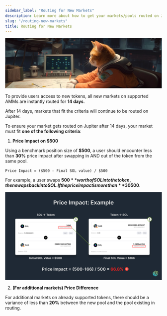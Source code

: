 ```yaml
---
sidebar_label: "Routing for New Markets"
description: Learn more about how to get your markets/pools routed on Jupiter.
slug: "/routing-new-markets"
title: Routing for New Markets
---
```


<head>
    <title>How to Get Your Market Fully Routed on Jupiter</title>
    <meta name="twitter:card" content="summary" />
</head>

![full-routing-banner](../img/full-routing-banner.png)

To provide users access to new tokens, all new markets on supported AMMs are instantly routed for **14 days**.

After 14 days, markets that fit the criteria will continue to be routed on Jupiter.

To ensure your market gets routed on Jupiter after 14 days, your market must fit **one of the following criteria**:

1. **Price Impact on $500**

Using a benchmark position size of **$500**, a user should encounter less than **30%** price impact after swapping in AND out of the token from the same pool. 

```
Price Impact = ($500 - Final SOL value) / $500
```

For example, a user swaps **$500** worth of SOL into the token, then swaps back into SOL. If the price impact is more than **30%**, it means that there is insufficient liquidity in the pool for the benchmark position size of **$500**.

![price-impact-criteria](../img/price-impact-criteria.jpg)


2. **(For additional markets) Price Difference**

For additional markets on already supported tokens, there should be a variance of less than **20%** between the new pool and the pool existing in routing. 